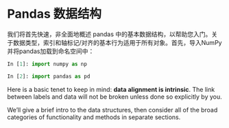 # Pandas 数据结构

我们将首先快速，非全面地概述 pandas 中的基本数据结构，以帮助您入门。关于数据类型，索引和轴标记/对齐的基本行为适用于所有对象。首先，导入NumPy并将pandas加载到命名空间中：

```python
In [1]: import numpy as np

In [2]: import pandas as pd
```

Here is a basic tenet to keep in mind: **data alignment is intrinsic**. The link between labels and data will not be broken unless done so explicitly by you.

We’ll give a brief intro to the data structures, then consider all of the broad categories of functionality and methods in separate sections.